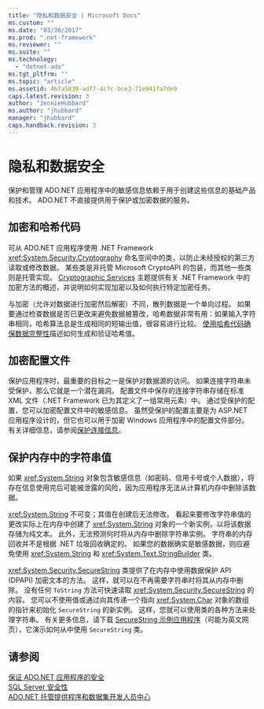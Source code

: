 ```yaml
---
title: "隐私和数据安全 | Microsoft Docs"
ms.custom: ""
ms.date: "03/30/2017"
ms.prod: ".net-framework"
ms.reviewer: ""
ms.suite: ""
ms.technology: 
  - "dotnet-ado"
ms.tgt_pltfrm: ""
ms.topic: "article"
ms.assetid: 46fa5839-adf7-4c7c-bce3-71e941fa7de9
caps.latest.revision: 3
author: "JennieHubbard"
ms.author: "jhubbard"
manager: "jhubbard"
caps.handback.revision: 3
---
```

# 隐私和数据安全
保护和管理 ADO.NET 应用程序中的敏感信息依赖于用于创建这些信息的基础产品和技术。  ADO.NET 不直接提供用于保护或加密数据的服务。  
  
## 加密和哈希代码  
 可从 ADO.NET 应用程序使用 .NET Framework <xref:System.Security.Cryptography> 命名空间中的类，以防止未经授权的第三方读取或修改数据。  某些类是非托管 Microsoft CryptoAPI 的包装，而其他一些类则是托管实现。  [Cryptographic Services](http://msdn.microsoft.com/zh-cn/68a1e844-c63c-44af-9247-f6716eb23781) 主题提供有关 .NET Framework 中的加密方法的概述，并说明如何实现加密以及如何执行特定加密任务。  
  
 与加密（允许对数据进行加密然后解密）不同，散列数据是一个单向过程。  如果要通过检查数据是否已更改来避免数据被篡改，哈希数据非常有用：如果输入字符串相同，哈希算法总是生成相同的短输出值，很容易进行比较。  [使用哈希代码确保数据完整性](../../../../docs/standard/security/ensuring-data-integrity-with-hash-codes.md)描述如何生成和验证哈希值。  
  
## 加密配置文件  
 保护应用程序时，最重要的目标之一是保护对数据源的访问。  如果连接字符串未受保护，那么它就是一个潜在漏洞。  配置文件中保存的连接字符串存储在标准 XML 文件（.NET Framework 已为其定义了一组常用元素）中。  通过受保护的配置，您可以加密配置文件中的敏感信息。  虽然受保护的配置主要是为 ASP.NET 应用程序设计的，但它也可以用于加密 Windows 应用程序中的配置文件部分。  有关详细信息，请参阅[保护连接信息](../../../../docs/framework/data/adonet/protecting-connection-information.md)。  
  
## 保护内存中的字符串值  
 如果 <xref:System.String> 对象包含敏感信息（如密码、信用卡号或个人数据），将存在信息使用完后可能被泄露的风险，因为应用程序无法从计算机内存中删除该数据。  
  
 <xref:System.String> 不可变；其值在创建后无法修改。  看起来要修改字符串值的更改实际上在内存中创建了 <xref:System.String> 对象的一个新实例，以将该数据存储为纯文本。  此外，无法预测何时将从内存中删除字符串实例。  字符串的内存回收并不是根据 .NET 垃圾回收确定的。  如果您的数据确实是敏感数据，则应避免使用 <xref:System.String> 和 <xref:System.Text.StringBuilder> 类。  
  
 <xref:System.Security.SecureString> 类提供了在内存中使用数据保护 API \(DPAPI\) 加密文本的方法。  这样，就可以在不再需要字符串时将其从内存中删除。  没有任何 `ToString` 方法可快速读取 <xref:System.Security.SecureString> 的内容。  您可以不使用值或通过向其传递一个指向 <xref:System.Char> 对象的数组的指针来初始化 `SecureString` 的新实例。  这样，您就可以使用类的各种方法来处理字符串。  有关更多信息，请下载 [SecureString 示例应用程序](http://go.microsoft.com/fwlink/?LinkId=120418)（可能为英文网页），它演示如何从中使用 `SecureString` 类。  
  
## 请参阅  
 [保证 ADO.NET 应用程序的安全](../../../../docs/framework/data/adonet/securing-ado-net-applications.md)   
 [SQL Server 安全性](../../../../docs/framework/data/adonet/sql/sql-server-security.md)   
 [ADO.NET 托管提供程序和数据集开发人员中心](http://go.microsoft.com/fwlink/?LinkId=217917)